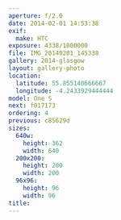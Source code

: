 ```yaml
---
aperture: f/2.0
date: 2014-02-01 14:53:38
exif:
  make: HTC
exposure: 4338/1000000
file: IMG_20140201_145338
gallery: 2014-glasgow
layout: gallery-photo
location:
  latitude: 55.855140666667
  longitude: -4.2433929444444
model: One S
next: f017173
ordering: 4
previous: c85629d
sizes:
  640w:
    height: 362
    width: 640
  200x200:
    height: 200
    width: 200
  96x96:
    height: 96
    width: 96
title: 
---
```

